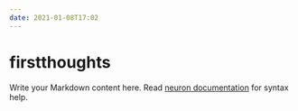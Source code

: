 ```yaml
---
date: 2021-01-08T17:02
---
```


# firstthoughts

Write your Markdown content here. Read [neuron documentation](https://neuron.zettel.page/2011404.html) for syntax help.

